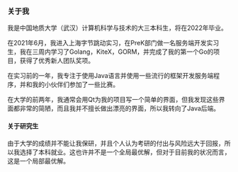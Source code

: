 ### 关于我

我是中国地质大学（武汉）计算机科学与技术的大三本科生，将在2022年毕业。

在2021年6月，我进入上海字节跳动实习，在PreK部门做一名服务端开发实习生，我在三周内学习了Golang，KiteX，GORM，并完成了我的第一个Go的项目，获得了优秀新人团队奖项。

在实习前的一年，我专注于使用Java语言并使用一些流行的框架开发服务端程序，并和我的小伙伴们参加了一些比赛。

在大学的前两年，我通常会用Qt为我的项目写一个简单的界面，但我发现这些界面都非常的简陋，而且我并不擅长做出漂亮的界面，所以我转向了Java后端。

#### 关于研究生

由于大学的成绩并不能让我保研，并且个人认为考研的付出与风险远大于回报，所以我选择了本科就业。这也许并不是一个全局最优解，但对于目前我的状况而言，这是一个局部最优解。

